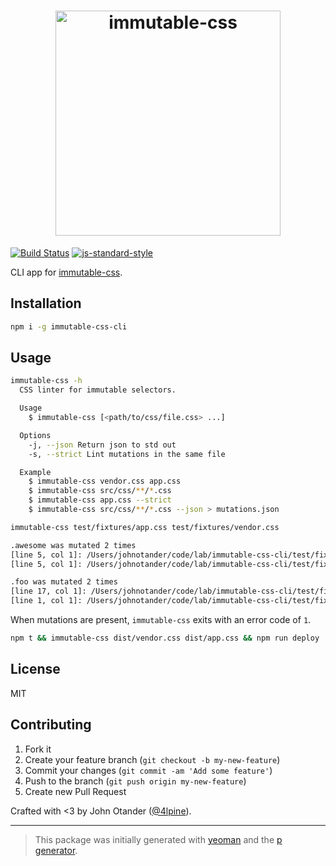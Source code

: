 <h1 align="center">
  <img width="360" src="https://rawgit.com/johnotander/immutable-css/master/media/logo.png" alt="immutable-css">
</h1>

[![Build Status](https://secure.travis-ci.org/johnotander/immutable-css-cli.png?branch=master)](https://travis-ci.org/johnotander/immutable-css-cli) [![js-standard-style](https://img.shields.io/badge/code%20style-standard-brightgreen.svg?style=flat)](https://github.com/feross/standard)

CLI app for [immutable-css](https://github.com/johnotander/immutable-css.git).

## Installation

```bash
npm i -g immutable-css-cli
```

## Usage

```sh
immutable-css -h
  CSS linter for immutable selectors.

  Usage
    $ immutable-css [<path/to/css/file.css> ...]

  Options
    -j, --json Return json to std out
    -s, --strict Lint mutations in the same file

  Example
    $ immutable-css vendor.css app.css
    $ immutable-css src/css/**/*.css
    $ immutable-css app.css --strict
    $ immutable-css src/css/**/*.css --json > mutations.json
```

```sh
immutable-css test/fixtures/app.css test/fixtures/vendor.css

.awesome was mutated 2 times
[line 5, col 1]: /Users/johnotander/code/lab/immutable-css-cli/test/fixtures/app.css
[line 5, col 1]: /Users/johnotander/code/lab/immutable-css-cli/test/fixtures/vendor.css

.foo was mutated 2 times
[line 17, col 1]: /Users/johnotander/code/lab/immutable-css-cli/test/fixtures/app.css
[line 1, col 1]: /Users/johnotander/code/lab/immutable-css-cli/test/fixtures/vendor.css
```

When mutations are present, `immutable-css` exits with an error code of `1`.

```sh
npm t && immutable-css dist/vendor.css dist/app.css && npm run deploy
```

## License

MIT

## Contributing

1. Fork it
2. Create your feature branch (`git checkout -b my-new-feature`)
3. Commit your changes (`git commit -am 'Add some feature'`)
4. Push to the branch (`git push origin my-new-feature`)
5. Create new Pull Request

Crafted with <3 by John Otander ([@4lpine](https://twitter.com/4lpine)).

***

> This package was initially generated with [yeoman](http://yeoman.io) and the [p generator](https://github.com/johnotander/generator-p.git).
